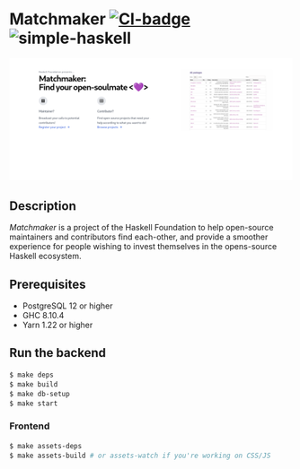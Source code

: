 # Matchmaker [![CI-badge][CI-badge]][CI-url] ![simple-haskell][simple-haskell]

<img src="./resources/matchmaker-frontpage.png">

## Description

*Matchmaker* is a project of the Haskell Foundation to help open-source maintainers and contributors find each-other,
and provide a smoother experience for people wishing to invest themselves in the opens-source Haskell ecosystem.

## Prerequisites

* PostgreSQL 12 or higher
* GHC 8.10.4
* Yarn 1.22 or higher

## Run the backend

```bash
$ make deps
$ make build
$ make db-setup
$ make start
```
### Frontend

```bash
$ make assets-deps
$ make assets-build # or assets-watch if you're working on CSS/JS
```

[simple-haskell]: https://img.shields.io/badge/Simple-Haskell-purple?style=flat-square
[CI-badge]: https://img.shields.io/github/workflow/status/haskellfoundation/matchmaker/CI?style=flat-square
[CI-url]: https://github.com/haskellfoundation/matchmaker/actions
